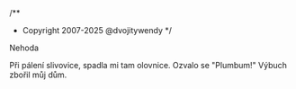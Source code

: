 /**
* Copyright 2007-2025 @dvojitywendy
*/

Nehoda

Při pálení slivovice,
spadla mi tam olovnice.
Ozvalo se "Plumbum!"
Výbuch zbořil můj dům.
